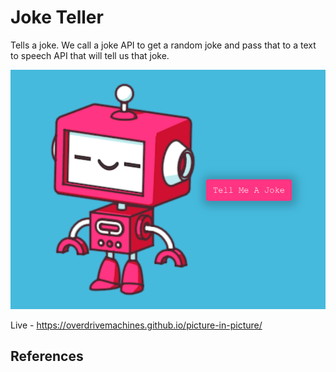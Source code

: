 # Joke Teller

Tells a joke. We call a joke API to get a random joke and pass that to a text to speech API that will tell us that joke.

![Preview](preview.png)

Live - https://overdrivemachines.github.io/picture-in-picture/

## References
